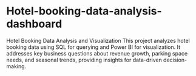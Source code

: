# Hotel-booking-data-analysis-dashboard
Hotel Booking Data Analysis and Visualization  This project analyzes hotel booking data using SQL for querying and Power BI for visualization. It addresses key business questions about revenue growth, parking space needs, and seasonal trends, providing insights for data-driven decision-making.
